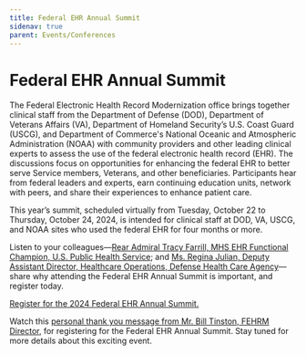 ```yaml
---
title: Federal EHR Annual Summit
sidenav: true
parent: Events/Conferences
---
```

# Federal EHR Annual Summit

The Federal Electronic Health Record Modernization office brings together clinical staff from the Department of Defense (DOD), Department of Veterans Affairs (VA),  Department of Homeland Security’s U.S. Coast Guard (USCG), and Department of Commerce's National Oceanic and Atmospheric Administration (NOAA) with community providers and other leading clinical experts to assess the use of the federal electronic health record (EHR). The discussions focus on opportunities for enhancing the federal EHR to better serve Service members, Veterans, and other beneficiaries. Participants hear from federal leaders and experts, earn continuing education units, network with peers, and share their experiences to enhance patient care.

This year’s summit, scheduled virtually from Tuesday, October 22 to Thursday, October 24, 2024, is intended for clinical staff at DOD, VA, USCG, and NOAA sites who used the federal EHR for four months or more.

Listen to your colleagues—[Rear Admiral Tracy Farrill, MHS EHR Functional Champion, U.S. Public Health Service](https://youtu.be/wOvgFeysxgQ); and [Ms. Regina Julian, Deputy Assistant Director, Healthcare Operations, Defense Health Care Agency](https://youtu.be/IJN12X_J91w)—share why attending the Federal EHR Annual Summit is important, and register today.

[Register for the 2024 Federal EHR Annual Summit.](https://registration.socio.events/e/federalehrannualsummit2024)

Watch this [personal thank you message from Mr. Bill Tinston, FEHRM Director](https://youtu.be/hSfdetfjgHY), for registering for the Federal EHR Annual Summit. Stay tuned for more details about this exciting event.
